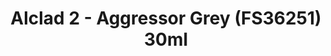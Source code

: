 ---
layout: product
title: "Alclad 2 - Aggressor Grey (FS36251) 30ml"
price: "TBA" 
desc: "N/A"
img_path: "/assets/img/ALCE611.jpg"
brand: "N/A"
available: false
special_offer: false
new: false
soon: false
cat: "040000"
subcat: "040300"
subsubcat: "0N/A"
sifra: "ALCE611"
popular: false
---